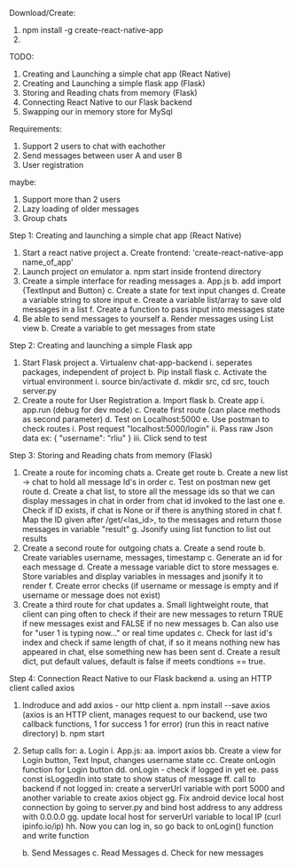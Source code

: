 Download/Create:
1. npm install -g create-react-native-app
2. 

TODO:

1. Creating and Launching a simple chat app (React Native)
2. Creating and Launching a simple flask app (Flask)
3. Storing and Reading chats from memory (Flask)
4. Connecting React Native to our Flask backend
5. Swapping our in memory store for MySql

Requirements: 
1. Support 2 users to chat with eachother
2. Send messages between user A and user B
3. User registration

maybe:
1. Support more than 2 users
2. Lazy loading of older messages
3. Group chats

Step 1: Creating and launching a simple chat app (React Native)
1. Start a react native project
    a. Create frontend: 'create-react-native-app name_of_app'
2. Launch project on emulator
    a. npm start inside frontend directory
3. Create a simple interface for reading messages
    a. App.js
    b. add import {TextInput and Button}
    c. Create a state for text input changes
    d. Create a variable string to store input
    e. Create a variable list/array to save old messages in a list
    f. Create a function to pass input into messages state
4. Be able to send messages to yourself
    a. Render messages using List view
    b. Create a variable to get messages from state

Step 2: Creating and launching a simple Flask app
1. Start Flask project
    a. Virtualenv chat-app-backend
        i. seperates packages, independent of project
    b. Pip install flask
    c. Activate the virtual environment
        i. source bin/activate
    d. mkdir src, cd src, touch server.py
2. Create a route for User Registration
    a. Import flask
    b. Create app
        i. app.run (debug for dev mode)
    c. Create first route (can place methods as second parameter)
    d. Test on Localhost:5000
    e. Use postman to check routes
        i. Post request "localhost:5000/login"
        ii. Pass raw Json data 
            ex: {
	                "username": "rliu"
                }
        iii. Click send to test


Step 3: Storing and Reading chats from memory (Flask)
1. Create a route for incoming chats
    a. Create get route
    b. Create a new list -> chat to hold all message Id's in order
    c. Test on postman new get route
    d. Create a chat list, to store all the message ids so that we can display messages in chat in order from chat id invoked to the last one
    e. Check if ID exists, if chat is None or if there is anything stored in chat
    f. Map the ID given after /get/<las_id>, to the messages and return those messages in variable "result"
    g. Jsonify using list function to list out results
2. Create a second route for outgoing chats
    a. Create a send route
    b. Create variables username, messages, timestamp
    c. Generate an id for each message
    d. Create a message variable dict to store messages
    e. Store variables and display variables in messages and jsonify it to render
    f. Create error checks (if username or message is empty and if username or message does not exist)
3. Create a third route for chat updates
    a. Small lightweight route, that client can ping often to check if their are new messages to return TRUE if new messages exist and FALSE if no new messages
    b. Can also use for "user 1 is typing now..." or real time updates
    c. Check for last id's index and check if same length of chat, if so it means nothing new has appeared in chat, else something new has been sent
    d. Create a result dict, put default values, default is false if meets condtions == true.

Step 4: Connection React Native to our Flask backend
    a. using an HTTP client called axios
1. Indroduce and add axios - our http client
    a. npm install --save axios (axios is an HTTP client, manages request to our backend, use two callback functions, 1 for success 1 for error) (run this in react native directory)
    b. npm start
2. Setup calls for:
    a. Login
        i. App.js:
            aa. import axios
            bb. Create a view for Login button, Text Input, changes username state
            cc. Create onLogin function for Login button
            dd. onLogin - check if logged in yet
            ee. pass const isLoggedIn into state to show status of message
            ff. call to backend if not logged in: create a serverUrl variable with port 5000 and another variable to create axios object
            gg. Fix android device local host connection by going to server.py and bind host address to any address with 0.0.0.0
            gg. update local host for serverUrl variable to local IP (curl ipinfo.io/ip)
            hh. Now you can log in, so go back to onLogin() function and write function

    b. Send Messages
    c. Read Messages
    d. Check for new messages
